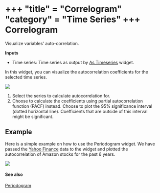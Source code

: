 +++
"title" = "Correlogram"
"category" = "Time Series"
+++
Correlogram
===========

Visualize variables' auto-correlation.

**Inputs**

- Time series: Time series as output by [As Timeseries](../as_timeseries/) widget.

In this widget, you can visualize the autocorrelation coefficients for the selected time series.

![](../images/correlogram.png)

1. Select the series to calculate autocorrelation for.
2. Choose to calculate the coefficients using partial autocorrelation function (PACF) instead. Choose to plot the 95% significance interval (dotted horizontal line). Coefficients that are outside of this interval might be significant.

Example
-------

Here is a simple example on how to use the Periodogram widget. We have passed the [Yahoo Finance](../yahoo_finance/) data to the widget and plotted the autocorrelation of Amazon stocks for the past 6 years.

![](../images/Correlogram-Example.png)

#### See also

[Periodogram](../periodogram_w/)
